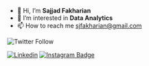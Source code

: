- 👋 Hi, I’m **Sajjad Fakharian**
- 👀 I’m interested in **Data Analytics**
- 📫 How to reach me sjfakharian@gmail.com

<img alt="Twitter Follow" src="https://img.shields.io/twitter/follow/sjfakharian?style=social">

[![Linkedin](https://img.shields.io/badge/-LinkedIn-blue?style=flat&logo=Linkedin&logoColor=white)](https://www.linkedin.com/in/sajjadfakharian/)
[![Instagram Badge](https://img.shields.io/badge/-Instagram-purple?logo=instagram&logoColor=white&link=https://instagram.com/sajjadfakharian/)](https://www.instagram.com/sajjadfakharian)

<!---
sjfakharian/sjfakharian is a ✨ special ✨ repository because its `README.md` (this file) appears on your GitHub profile.
You can click the Preview link to take a look at your changes.
--->

